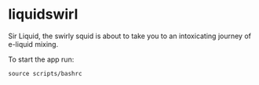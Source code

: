 # liquidswirl
Sir Liquid, the swirly squid is about to take you to an intoxicating journey of e-liquid mixing.  

To start the app run: 
```
source scripts/bashrc
```